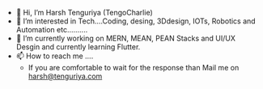 - 👋 Hi, I’m Harsh Tenguriya (TengoCharlie)
- 👀 I’m interested in Tech....Coding, desing, 3Ddesign, IOTs, Robotics and Automation etc..........
- 🌱 I’m currently working on MERN, MEAN, PEAN Stacks and UI/UX Desgin and currently learning Flutter.
- 📫 How to reach me ....
    - If you are comfortable to wait for the response than Mail me on harsh@tenguriya.com

<!---
TengoCharlie/TengoCharlie is a ✨ special ✨ repository because its `README.md` (this file) appears on your GitHub profile.
You can click the Preview link to take a look at your changes.
--->
